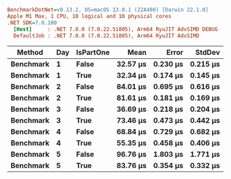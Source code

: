 ``` ini

BenchmarkDotNet=v0.13.2, OS=macOS 13.0.1 (22A400) [Darwin 22.1.0]
Apple M1 Max, 1 CPU, 10 logical and 10 physical cores
.NET SDK=7.0.100
  [Host]     : .NET 7.0.0 (7.0.22.51805), Arm64 RyuJIT AdvSIMD DEBUG
  DefaultJob : .NET 7.0.0 (7.0.22.51805), Arm64 RyuJIT AdvSIMD


```
|    Method | Day | IsPartOne |     Mean |    Error |   StdDev |
|---------- |---- |---------- |---------:|---------:|---------:|
| **Benchmark** |   **1** |     **False** | **32.57 μs** | **0.230 μs** | **0.215 μs** |
| **Benchmark** |   **1** |      **True** | **32.34 μs** | **0.174 μs** | **0.145 μs** |
| **Benchmark** |   **2** |     **False** | **84.01 μs** | **0.695 μs** | **0.616 μs** |
| **Benchmark** |   **2** |      **True** | **81.61 μs** | **0.181 μs** | **0.169 μs** |
| **Benchmark** |   **3** |     **False** | **36.69 μs** | **0.218 μs** | **0.204 μs** |
| **Benchmark** |   **3** |      **True** | **73.46 μs** | **0.473 μs** | **0.442 μs** |
| **Benchmark** |   **4** |     **False** | **68.84 μs** | **0.729 μs** | **0.682 μs** |
| **Benchmark** |   **4** |      **True** | **55.35 μs** | **0.458 μs** | **0.406 μs** |
| **Benchmark** |   **5** |     **False** | **96.76 μs** | **1.803 μs** | **1.771 μs** |
| **Benchmark** |   **5** |      **True** | **83.76 μs** | **0.354 μs** | **0.332 μs** |
